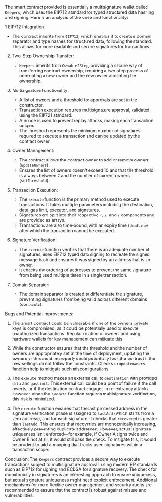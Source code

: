 The smart contract provided is essentially a multisignature wallet called `Keepers`, which uses the EIP712 standard for typed structured data hashing and signing. Here is an analysis of the code and functionality:

1 EIP712 Integration:
   - The contract inherits from `EIP712`, which enables it to create a domain separator and type hashes for structured data, following the standard. This allows for more readable and secure signatures for transactions.
   
2. Two-Step Ownership Transfer:
   - `Keepers` inherits from `Ownable2Step`, providing a secure way of transferring contract ownership, requiring a two-step process of nominating a new owner and the new owner accepting the ownership.

3. Multisignature Functionality:
   - A list of owners and a threshold for approvals are set in the constructor.
   - Transaction execution requires multisignature approval, validated using the EIP721 standard.
   - A nonce is used to prevent replay attacks, making each transaction unique.
   - The threshold represents the minimum number of signatures required to execute a transaction and can be updated by the contract owner.

4. Owner Management:
   - The contract allows the contract owner to add or remove owners (`updateOwners`).
   - Ensures the list of owners doesn't exceed 10 and that the threshold is always between 2 and the number of current owners (`setThreshold`). 

5. Transaction Execution:
   - The `execute` function is the primary method used to execute transactions. It takes multiple parameters including the destination, data, gas limit, executor, and signatures.
   - Signatures are split into their respective `r`, `s`, and `v` components and are provided as arrays.
   - Transactions are also time-bound, with an expiry time (`deadline`) after which the transaction cannot be executed.

6. Signature Verification:
   - The `execute` function verifies that there is an adequate number of signatures, uses EIP712 typed data signing to recreate the signed message hash and ensures it was signed by an address that is an owner.
   - It checks the ordering of addresses to prevent the same signature from being used multiple times in a single transaction.

7. Domain Separator:
   - The domain separator is created to differentiate the signature, preventing signatures from being valid across different domains (contracts).

Bugs and Potential Improvements:
1. The smart contract could be vulnerable if one of the owners' private keys is compromised, as it could be potentially used to execute unauthorized transactions. Regular rotation of owners and using hardware wallets for key management can mitigate this.
   
2. While the constructor ensures that the threshold and the number of owners are appropriately set at the time of deployment, updating the owners or threshold improperly could potentially lock the contract if the new settings do not follow the constraints. Checks in `updateOwners` function help to mitigate such misconfigurations.
   
3. The `execute` method makes an external call to `destination` with provided `data` and `gasLimit`. This external call could be a point of failure if the call reverts, or if the destination contract engages in re-entrancy attacks. However, since the `execute` function requires multisignature verification, this risk is minimized.

4. The `execute` function ensures that the last processed address in the signature verification phase is assigned to `lastAdd` (which starts from a zero address), and for each signature, it checks that `recovered` is greater than `lastAdd`. This ensures that recoveries are monotonically increasing, effectively preventing duplicate addresses. However, actual signature uniqueness isn't enforced—for example, if Owner A signs twice and Owner B not at all, it would still pass the check. To mitigate this, it would be prudent to add a mapping that tracks used signatures within a transaction scope.

Conclusion:
The `Keepers` contract provides a secure way to execute transactions subject to multisignature approval, using modern EIP standards such as EIP712 for signing and ECDSA for signature recovery. The check for monotonicity in signatures is an interesting approach to ensure uniqueness, but actual signature uniqueness might need explicit enforcement. Additional mechanisms for more flexible owner management and security audits are recommended to ensure that the contract is robust against misuse and vulnerabilities.